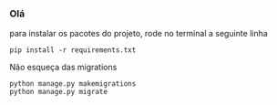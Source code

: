 ### Olá
para instalar os pacotes do projeto, rode no terminal a seguinte linha
````
pip install -r requirements.txt
````

Não esqueça das migrations
````
python manage.py makemigrations
python manage.py migrate
````